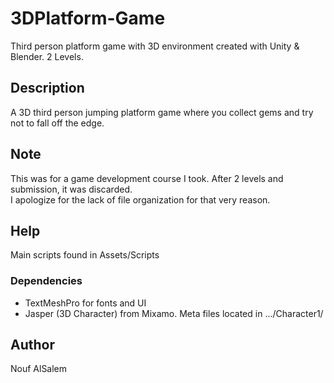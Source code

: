 # 3DPlatform-Game
Third person platform game with 3D environment created with Unity & Blender. 2 Levels.

## Description
A 3D third person jumping platform game where you collect gems and try not to fall off the edge.

## Note
This was for a game development course I took. After 2 levels and submission, it was discarded.  
I apologize for the lack of file organization for that very reason.

## Help
Main scripts found in Assets/Scripts

### Dependencies
- TextMeshPro for fonts and UI
- Jasper (3D Character) from Mixamo. Meta files located in .../Character1/

## Author
Nouf AlSalem 
